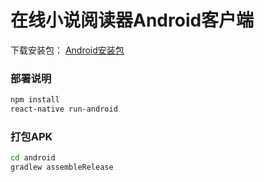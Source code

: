 # 在线小说阅读器Android客户端

下载安装包：
[Android安装包](https://gyxing-files.oss-cn-shenzhen.aliyuncs.com/apk/rn-book-v1.0.2.apk)

### 部署说明

```bash
npm install
react-native run-android
```

### 打包APK

```bash
cd android
gradlew assembleRelease
```
